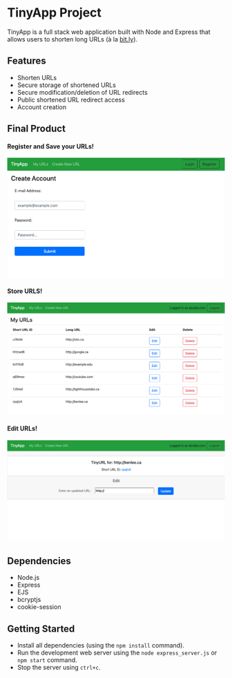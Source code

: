 # TinyApp Project

TinyApp is a full stack web application built with Node and Express that allows users to shorten long URLs (à la [bit.ly](http://www.bit.ly)).

## Features
- Shorten URLs
- Secure storage of shortened URLs
- Secure modification/deletion of URL redirects
- Public shortened URL redirect access
- Account creation

## Final Product
#### Register and Save your URLs!
!["Screenshot of User Registration Page"](/docs/registration.png)
#### Store URLS!
!["Screenshot of URLs index page"](/docs/urlIndex.png)
#### Edit URLs!
!["Screenshot of Individual URL Page"](/docs/urlShow.png)

## Dependencies

- Node.js
- Express
- EJS
- bcryptjs
- cookie-session

## Getting Started

- Install all dependencies (using the `npm install` command).
- Run the development web server using the `node express_server.js` or `npm start` command.
- Stop the server using `ctrl+c`.
